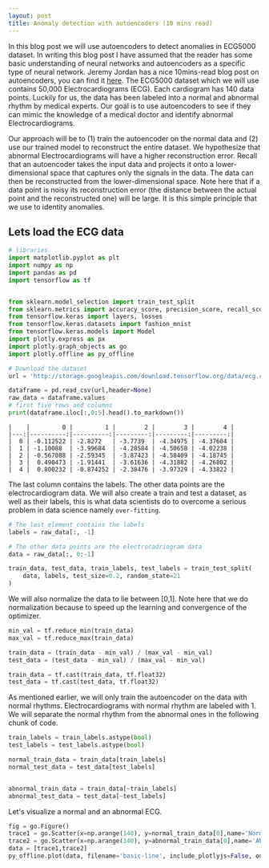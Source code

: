 ```yaml
---
layout: post
title: Anomaly detection with autoencoders (10 mins read) 
---
```



<script type="text/javascript" async
  src="https://cdn.mathjax.org/mathjax/latest/MathJax.js?config=TeX-MML-AM_CHTML">
</script>

<script src="https://cdn.plot.ly/plotly-latest.min.js"></script>



In this blog post we will use autoencoders to detect anomalies in ECG5000 dataset. In writing this blog post I have assumed that the reader has some basic understanding of neural networks and autoencoders as a specific type of neural network. Jeremy Jordan has a nice 10mins-read blog post on autoencoders, you can find it [here](https://www.jeremyjordan.me/autoencoders/).  The ECG5000 dataset which we will use contains 50,000 Electrocardiograms (ECG). Each cardiogram has 140 data points.  Luckily for us, the data has been labeled into a normal and abnormal rhythm by medical experts. Our goal is to use autoencoders to see if they can mimic the knowledge of a medical doctor and identify abnormal Electrocardiograms.

Our approach will be to (1) train the autoencoder on the normal data and (2) use our trained model to reconstruct the entire dataset. We hypothesize that abnormal Electrocardiograms will have a higher reconstruction error. Recall that an autoencoder takes the input data and projects it onto a lower-dimensional space that captures only the signals in the data. The data can then be reconstructed from the lower-dimensional space. Note here that if a data point is noisy its reconstruction error (the distance between the actual point and the reconstructed one) will be large. It is this simple principle that we use to identity anomalies. 


## Lets load the ECG data 


```python
# libraries 
import matplotlib.pyplot as plt
import numpy as np
import pandas as pd
import tensorflow as tf


from sklearn.model_selection import train_test_split
from sklearn.metrics import accuracy_score, precision_score, recall_score
from tensorflow.keras import layers, losses
from tensorflow.keras.datasets import fashion_mnist
from tensorflow.keras.models import Model
import plotly.express as px 
import plotly.graph_objects as go 
import plotly.offline as py_offline
```


```python
# Download the dataset
url = 'http://storage.googleapis.com/download.tensorflow.org/data/ecg.csv'

dataframe = pd.read_csv(url,header=None)
raw_data = dataframe.values
# first five rows and columns
print(dataframe.iloc[:,0:5].head().to_markdown())
```

    |    |         0 |         1 |        2 |        3 |        4 |
    |---:|----------:|----------:|---------:|---------:|---------:|
    |  0 | -0.112522 | -2.8272   | -3.7739  | -4.34975 | -4.37604 |
    |  1 | -1.10088  | -3.99684  | -4.28584 | -4.50658 | -4.02238 |
    |  2 | -0.567088 | -2.59345  | -3.87423 | -4.58409 | -4.18745 |
    |  3 |  0.490473 | -1.91441  | -3.61636 | -4.31882 | -4.26802 |
    |  4 |  0.800232 | -0.874252 | -2.38476 | -3.97329 | -4.33822 |


The last column contains the labels. The other data points are the electrocardiogram data. We will also create a train and test a dataset, as well as their labels, this is what data scientists do to overcome a serious problem in data science namely `over-fitting`.


```python
# The last element contains the labels
labels = raw_data[:, -1]

# The other data points are the electrocadriogram data
data = raw_data[:, 0:-1]

train_data, test_data, train_labels, test_labels = train_test_split(
    data, labels, test_size=0.2, random_state=21
)
```

We will also normalize the data to lie between [0,1]. Note here that we do normalization because to speed up the learning and convergence of the optimizer. 



```python
min_val = tf.reduce_min(train_data)
max_val = tf.reduce_max(train_data)

train_data = (train_data - min_val) / (max_val - min_val)
test_data = (test_data - min_val) / (max_val - min_val)

train_data = tf.cast(train_data, tf.float32)
test_data = tf.cast(test_data, tf.float32)
```


As mentioned earlier, we will only train the autoencoder on the data with normal rhythms. Electrocardiograms with normal rhythm are labeled with 1. We will separate the normal rhythm from the abnormal ones in the following chunk of code.


```python
train_labels = train_labels.astype(bool)
test_labels = test_labels.astype(bool)

normal_train_data = train_data[train_labels]
normal_test_data = test_data[test_labels]


abnormal_train_data = train_data[~train_labels]
abnormal_test_data = test_data[~test_labels]
```

Let's visualize a normal and an abnormal  ECG. 


```python
fig = go.Figure()
trace1 = go.Scatter(x=np.arange(140), y=normal_train_data[0],name='Normal')
trace2 = go.Scatter(x=np.arange(140), y=abnormal_train_data[0],name='Abnormal')
data = [trace1,trace2]
py_offline.plot(data, filename='basic-line', include_plotlyjs=False, output_type='div')


```
 <div>                            <div id="df570e40-a9ee-4b30-9e74-8952a20a474b" class="plotly-graph-div" style="height:100%; width:100%;"></div>            <script type="text/javascript">                                    window.PLOTLYENV=window.PLOTLYENV || {};                                    if (document.getElementById("df570e40-a9ee-4b30-9e74-8952a20a474b")) {                    Plotly.newPlot(                        "df570e40-a9ee-4b30-9e74-8952a20a474b",                        [{"name":"Normal","type":"scatter","x":[0,1,2,3,4,5,6,7,8,9,10,11,12,13,14,15,16,17,18,19,20,21,22,23,24,25,26,27,28,29,30,31,32,33,34,35,36,37,38,39,40,41,42,43,44,45,46,47,48,49,50,51,52,53,54,55,56,57,58,59,60,61,62,63,64,65,66,67,68,69,70,71,72,73,74,75,76,77,78,79,80,81,82,83,84,85,86,87,88,89,90,91,92,93,94,95,96,97,98,99,100,101,102,103,104,105,106,107,108,109,110,111,112,113,114,115,116,117,118,119,120,121,122,123,124,125,126,127,128,129,130,131,132,133,134,135,136,137,138,139],"y":[0.5703046321868896,0.4656165838241577,0.2905811667442322,0.17791584134101868,0.09538919478654861,0.08467857539653778,0.2019510418176651,0.3163002133369446,0.33732032775878906,0.41424882411956787,0.47070595622062683,0.4691905081272125,0.4776775538921356,0.48004090785980225,0.4702724516391754,0.4729926884174347,0.479171484708786,0.48027467727661133,0.46928870677948,0.46106863021850586,0.46148037910461426,0.4465829133987427,0.45325326919555664,0.4561009407043457,0.4489617943763733,0.44325318932533264,0.4340217411518097,0.4430723488330841,0.4325052499771118,0.43014901876449585,0.41454657912254333,0.4120652973651886,0.40420278906822205,0.4105454385280609,0.4082913100719452,0.40342992544174194,0.39648476243019104,0.3933204412460327,0.39158815145492554,0.3960387706756592,0.4074695408344269,0.40531179308891296,0.41734880208969116,0.41624557971954346,0.42334118485450745,0.4459063708782196,0.4455184042453766,0.44474098086357117,0.44404327869415283,0.4567321836948395,0.4521746337413788,0.4532504081726074,0.46082931756973267,0.4669593572616577,0.4663194417953491,0.47432830929756165,0.46297091245651245,0.4738894999027252,0.4678889811038971,0.4673447906970978,0.4802667498588562,0.48439839482307434,0.48574668169021606,0.48985567688941956,0.4931734800338745,0.48830410838127136,0.49913936853408813,0.505709171295166,0.5078241229057312,0.5132302641868591,0.5211992859840393,0.514991819858551,0.519900918006897,0.5074853897094727,0.5113434195518494,0.5092939734458923,0.5073481798171997,0.5110538005828857,0.5096123814582825,0.4963955879211426,0.49456536769866943,0.5014910101890564,0.5063670873641968,0.5020293593406677,0.5007152557373047,0.4958237409591675,0.4843623638153076,0.4914246201515198,0.4825357496738434,0.47723883390426636,0.47550636529922485,0.47530031204223633,0.4876338243484497,0.4776129722595215,0.474583238363266,0.4757544696331024,0.47009119391441345,0.4540967047214508,0.46874862909317017,0.4767007529735565,0.4795878529548645,0.4751480519771576,0.47619494795799255,0.48561891913414,0.48763763904571533,0.4996277689933777,0.5284430384635925,0.5431970953941345,0.5495933294296265,0.5488370060920715,0.5231477618217468,0.4934438467025757,0.49881476163864136,0.5099680423736572,0.516133189201355,0.4907889664173126,0.4668024778366089,0.43299439549446106,0.4164400100708008,0.4182245135307312,0.43140411376953125,0.43214115500450134,0.4212411642074585,0.42373567819595337,0.42885276675224304,0.43089887499809265,0.43537637591362,0.4391244351863861,0.4371418356895447,0.4453428089618683,0.4533092975616455,0.48821336030960083,0.5786804556846619,0.5858615636825562,0.5959517955780029,0.5952476263046265,0.5700759291648865,0.4850423336029053,0.42335018515586853,0.4759834408760071]},{"name":"Abnormal","type":"scatter","x":[0,1,2,3,4,5,6,7,8,9,10,11,12,13,14,15,16,17,18,19,20,21,22,23,24,25,26,27,28,29,30,31,32,33,34,35,36,37,38,39,40,41,42,43,44,45,46,47,48,49,50,51,52,53,54,55,56,57,58,59,60,61,62,63,64,65,66,67,68,69,70,71,72,73,74,75,76,77,78,79,80,81,82,83,84,85,86,87,88,89,90,91,92,93,94,95,96,97,98,99,100,101,102,103,104,105,106,107,108,109,110,111,112,113,114,115,116,117,118,119,120,121,122,123,124,125,126,127,128,129,130,131,132,133,134,135,136,137,138,139],"y":[0.4304001033306122,0.35345321893692017,0.3034263849258423,0.2818489074707031,0.28353944420814514,0.28959953784942627,0.3114522695541382,0.3470645248889923,0.3809654414653778,0.39506226778030396,0.3976452350616455,0.41356122493743896,0.4387162923812866,0.4520491063594818,0.4495706260204315,0.44956129789352417,0.45499545335769653,0.45426806807518005,0.44863343238830566,0.45084789395332336,0.45330581068992615,0.4520796537399292,0.4475529193878174,0.44939249753952026,0.4473649561405182,0.44874852895736694,0.4485017955303192,0.4462437331676483,0.44809791445732117,0.4483480751514435,0.44390979409217834,0.44208911061286926,0.4433857798576355,0.44462850689888,0.43986889719963074,0.4404641091823578,0.4400186240673065,0.43668332695961,0.4339315891265869,0.4317610263824463,0.4295136630535126,0.4274426996707916,0.42877644300460815,0.42894187569618225,0.4254743754863739,0.42517906427383423,0.42631953954696655,0.4277213215827942,0.42250746488571167,0.42367860674858093,0.4281102418899536,0.4270593523979187,0.4272007346153259,0.4308776557445526,0.4309622049331665,0.43490204215049744,0.43578556180000305,0.43896228075027466,0.44403478503227234,0.4491182863712311,0.453519344329834,0.4524179995059967,0.45339763164520264,0.45347079634666443,0.45640361309051514,0.45917513966560364,0.45685112476348877,0.45898863673210144,0.4569636881351471,0.45675793290138245,0.46130383014678955,0.45900118350982666,0.46151021122932434,0.46561598777770996,0.4587060809135437,0.4582265317440033,0.4626377522945404,0.4621920883655548,0.4627910554409027,0.46581798791885376,0.4644567370414734,0.4647052586078644,0.46456974744796753,0.4647565186023712,0.46593987941741943,0.46568334102630615,0.46936455368995667,0.47205060720443726,0.4691234230995178,0.4770551025867462,0.4743116497993469,0.4712502956390381,0.476502001285553,0.4755341112613678,0.47373101115226746,0.47748467326164246,0.48040735721588135,0.47647133469581604,0.4788639545440674,0.48452094197273254,0.4846736788749695,0.4795249104499817,0.4818657338619232,0.4819636642932892,0.48308029770851135,0.47801387310028076,0.48302972316741943,0.48857638239860535,0.48736441135406494,0.49351075291633606,0.49945521354675293,0.505765438079834,0.5169975757598877,0.527177631855011,0.5347791314125061,0.544451892375946,0.5556207895278931,0.5749051570892334,0.5851321816444397,0.5897799730300903,0.5978419184684753,0.6050950884819031,0.6238124370574951,0.6344885230064392,0.6365599036216736,0.6482247710227966,0.6608508229255676,0.6543368697166443,0.6259334683418274,0.5985985398292542,0.5772880911827087,0.5069698095321655,0.423368364572525,0.395474374294281,0.3666984438896179,0.35847392678260803,0.34862595796585083,0.3050689399242401,0.2622550129890442,0.25020110607147217]}],                        {"template":{"data":{"bar":[{"error_x":{"color":"#2a3f5f"},"error_y":{"color":"#2a3f5f"},"marker":{"line":{"color":"#E5ECF6","width":0.5},"pattern":{"fillmode":"overlay","size":10,"solidity":0.2}},"type":"bar"}],"barpolar":[{"marker":{"line":{"color":"#E5ECF6","width":0.5},"pattern":{"fillmode":"overlay","size":10,"solidity":0.2}},"type":"barpolar"}],"carpet":[{"aaxis":{"endlinecolor":"#2a3f5f","gridcolor":"white","linecolor":"white","minorgridcolor":"white","startlinecolor":"#2a3f5f"},"baxis":{"endlinecolor":"#2a3f5f","gridcolor":"white","linecolor":"white","minorgridcolor":"white","startlinecolor":"#2a3f5f"},"type":"carpet"}],"choropleth":[{"colorbar":{"outlinewidth":0,"ticks":""},"type":"choropleth"}],"contour":[{"colorbar":{"outlinewidth":0,"ticks":""},"colorscale":[[0.0,"#0d0887"],[0.1111111111111111,"#46039f"],[0.2222222222222222,"#7201a8"],[0.3333333333333333,"#9c179e"],[0.4444444444444444,"#bd3786"],[0.5555555555555556,"#d8576b"],[0.6666666666666666,"#ed7953"],[0.7777777777777778,"#fb9f3a"],[0.8888888888888888,"#fdca26"],[1.0,"#f0f921"]],"type":"contour"}],"contourcarpet":[{"colorbar":{"outlinewidth":0,"ticks":""},"type":"contourcarpet"}],"heatmap":[{"colorbar":{"outlinewidth":0,"ticks":""},"colorscale":[[0.0,"#0d0887"],[0.1111111111111111,"#46039f"],[0.2222222222222222,"#7201a8"],[0.3333333333333333,"#9c179e"],[0.4444444444444444,"#bd3786"],[0.5555555555555556,"#d8576b"],[0.6666666666666666,"#ed7953"],[0.7777777777777778,"#fb9f3a"],[0.8888888888888888,"#fdca26"],[1.0,"#f0f921"]],"type":"heatmap"}],"heatmapgl":[{"colorbar":{"outlinewidth":0,"ticks":""},"colorscale":[[0.0,"#0d0887"],[0.1111111111111111,"#46039f"],[0.2222222222222222,"#7201a8"],[0.3333333333333333,"#9c179e"],[0.4444444444444444,"#bd3786"],[0.5555555555555556,"#d8576b"],[0.6666666666666666,"#ed7953"],[0.7777777777777778,"#fb9f3a"],[0.8888888888888888,"#fdca26"],[1.0,"#f0f921"]],"type":"heatmapgl"}],"histogram":[{"marker":{"pattern":{"fillmode":"overlay","size":10,"solidity":0.2}},"type":"histogram"}],"histogram2d":[{"colorbar":{"outlinewidth":0,"ticks":""},"colorscale":[[0.0,"#0d0887"],[0.1111111111111111,"#46039f"],[0.2222222222222222,"#7201a8"],[0.3333333333333333,"#9c179e"],[0.4444444444444444,"#bd3786"],[0.5555555555555556,"#d8576b"],[0.6666666666666666,"#ed7953"],[0.7777777777777778,"#fb9f3a"],[0.8888888888888888,"#fdca26"],[1.0,"#f0f921"]],"type":"histogram2d"}],"histogram2dcontour":[{"colorbar":{"outlinewidth":0,"ticks":""},"colorscale":[[0.0,"#0d0887"],[0.1111111111111111,"#46039f"],[0.2222222222222222,"#7201a8"],[0.3333333333333333,"#9c179e"],[0.4444444444444444,"#bd3786"],[0.5555555555555556,"#d8576b"],[0.6666666666666666,"#ed7953"],[0.7777777777777778,"#fb9f3a"],[0.8888888888888888,"#fdca26"],[1.0,"#f0f921"]],"type":"histogram2dcontour"}],"mesh3d":[{"colorbar":{"outlinewidth":0,"ticks":""},"type":"mesh3d"}],"parcoords":[{"line":{"colorbar":{"outlinewidth":0,"ticks":""}},"type":"parcoords"}],"pie":[{"automargin":true,"type":"pie"}],"scatter":[{"marker":{"colorbar":{"outlinewidth":0,"ticks":""}},"type":"scatter"}],"scatter3d":[{"line":{"colorbar":{"outlinewidth":0,"ticks":""}},"marker":{"colorbar":{"outlinewidth":0,"ticks":""}},"type":"scatter3d"}],"scattercarpet":[{"marker":{"colorbar":{"outlinewidth":0,"ticks":""}},"type":"scattercarpet"}],"scattergeo":[{"marker":{"colorbar":{"outlinewidth":0,"ticks":""}},"type":"scattergeo"}],"scattergl":[{"marker":{"colorbar":{"outlinewidth":0,"ticks":""}},"type":"scattergl"}],"scattermapbox":[{"marker":{"colorbar":{"outlinewidth":0,"ticks":""}},"type":"scattermapbox"}],"scatterpolar":[{"marker":{"colorbar":{"outlinewidth":0,"ticks":""}},"type":"scatterpolar"}],"scatterpolargl":[{"marker":{"colorbar":{"outlinewidth":0,"ticks":""}},"type":"scatterpolargl"}],"scatterternary":[{"marker":{"colorbar":{"outlinewidth":0,"ticks":""}},"type":"scatterternary"}],"surface":[{"colorbar":{"outlinewidth":0,"ticks":""},"colorscale":[[0.0,"#0d0887"],[0.1111111111111111,"#46039f"],[0.2222222222222222,"#7201a8"],[0.3333333333333333,"#9c179e"],[0.4444444444444444,"#bd3786"],[0.5555555555555556,"#d8576b"],[0.6666666666666666,"#ed7953"],[0.7777777777777778,"#fb9f3a"],[0.8888888888888888,"#fdca26"],[1.0,"#f0f921"]],"type":"surface"}],"table":[{"cells":{"fill":{"color":"#EBF0F8"},"line":{"color":"white"}},"header":{"fill":{"color":"#C8D4E3"},"line":{"color":"white"}},"type":"table"}]},"layout":{"annotationdefaults":{"arrowcolor":"#2a3f5f","arrowhead":0,"arrowwidth":1},"autotypenumbers":"strict","coloraxis":{"colorbar":{"outlinewidth":0,"ticks":""}},"colorscale":{"diverging":[[0,"#8e0152"],[0.1,"#c51b7d"],[0.2,"#de77ae"],[0.3,"#f1b6da"],[0.4,"#fde0ef"],[0.5,"#f7f7f7"],[0.6,"#e6f5d0"],[0.7,"#b8e186"],[0.8,"#7fbc41"],[0.9,"#4d9221"],[1,"#276419"]],"sequential":[[0.0,"#0d0887"],[0.1111111111111111,"#46039f"],[0.2222222222222222,"#7201a8"],[0.3333333333333333,"#9c179e"],[0.4444444444444444,"#bd3786"],[0.5555555555555556,"#d8576b"],[0.6666666666666666,"#ed7953"],[0.7777777777777778,"#fb9f3a"],[0.8888888888888888,"#fdca26"],[1.0,"#f0f921"]],"sequentialminus":[[0.0,"#0d0887"],[0.1111111111111111,"#46039f"],[0.2222222222222222,"#7201a8"],[0.3333333333333333,"#9c179e"],[0.4444444444444444,"#bd3786"],[0.5555555555555556,"#d8576b"],[0.6666666666666666,"#ed7953"],[0.7777777777777778,"#fb9f3a"],[0.8888888888888888,"#fdca26"],[1.0,"#f0f921"]]},"colorway":["#636efa","#EF553B","#00cc96","#ab63fa","#FFA15A","#19d3f3","#FF6692","#B6E880","#FF97FF","#FECB52"],"font":{"color":"#2a3f5f"},"geo":{"bgcolor":"white","lakecolor":"white","landcolor":"#E5ECF6","showlakes":true,"showland":true,"subunitcolor":"white"},"hoverlabel":{"align":"left"},"hovermode":"closest","mapbox":{"style":"light"},"paper_bgcolor":"white","plot_bgcolor":"#E5ECF6","polar":{"angularaxis":{"gridcolor":"white","linecolor":"white","ticks":""},"bgcolor":"#E5ECF6","radialaxis":{"gridcolor":"white","linecolor":"white","ticks":""}},"scene":{"xaxis":{"backgroundcolor":"#E5ECF6","gridcolor":"white","gridwidth":2,"linecolor":"white","showbackground":true,"ticks":"","zerolinecolor":"white"},"yaxis":{"backgroundcolor":"#E5ECF6","gridcolor":"white","gridwidth":2,"linecolor":"white","showbackground":true,"ticks":"","zerolinecolor":"white"},"zaxis":{"backgroundcolor":"#E5ECF6","gridcolor":"white","gridwidth":2,"linecolor":"white","showbackground":true,"ticks":"","zerolinecolor":"white"}},"shapedefaults":{"line":{"color":"#2a3f5f"}},"ternary":{"aaxis":{"gridcolor":"white","linecolor":"white","ticks":""},"baxis":{"gridcolor":"white","linecolor":"white","ticks":""},"bgcolor":"#E5ECF6","caxis":{"gridcolor":"white","linecolor":"white","ticks":""}},"title":{"x":0.05},"xaxis":{"automargin":true,"gridcolor":"white","linecolor":"white","ticks":"","title":{"standoff":15},"zerolinecolor":"white","zerolinewidth":2},"yaxis":{"automargin":true,"gridcolor":"white","linecolor":"white","ticks":"","title":{"standoff":15},"zerolinecolor":"white","zerolinewidth":2}}}},                        {"responsive": true}                    )                };                            </script>        </div>



Observe that there is a huge discrepancy between the normal and abnormal graphs for large values on the x-axis. We will now build an autoencoder that will encode the normal data.

Build the model. Here we will use `Kera`'s sequential API, with three dense layers for the encoder and three dense layers for the decoder. We will create an `AnormlyDectector` class that inherits from the `Model` class. 


```python
class AnomalyDetector(Model):
  def __init__(self):
    super(AnomalyDetector, self).__init__()
    self.encoder = tf.keras.Sequential([
      layers.Dense(32, activation="relu"),
      layers.Dense(16, activation="relu"),
      layers.Dense(8, activation="relu")])

    self.decoder = tf.keras.Sequential([
      layers.Dense(16, activation="relu"),
      layers.Dense(32, activation="relu"),
      layers.Dense(140, activation="sigmoid")])

  def call(self, x):
    encoded = self.encoder(x)
    decoded = self.decoder(encoded)
    return decoded

autoencoder = AnomalyDetector()
```

Note that the call method in the `AnormalyDetector` class combines the `encoder` and `decoder` and returns the `decoder` object. Let's `compile`, compilation here will mean we will update our `autoencoder` object with an `optimizer` and a `loss` function. We are using the mean absolute error loss defined as:

$$
\text{mae} = \frac{1}{n}\sum_{i=1}^n{|y_i-\hat{y}_i|}.
$$

Where in this simple formular, we have $n$ data points $$ i = 1,2,...,n$$, $$y_i $$ refers to the actual (true/observed) data point and $$\hat{y}_i$$ is its estimate. In our use case, $$y_i$$ is the actual ECG and $$\hat{y}_i$$ will be its reconstructed version.


```python
autoencoder.compile(optimizer='adam', loss='mae')
```

We now train the `autoencoder` by calling its fit method using only the normal rhythm ECG.


```python
history = autoencoder.fit(normal_train_data, normal_train_data, 
          epochs=40, 
          batch_size=1024,
          validation_data=(test_data, test_data),
          shuffle=True)
```

    2021-07-01 23:30:53.389957: I tensorflow/compiler/mlir/mlir_graph_optimization_pass.cc:176] None of the MLIR Optimization Passes are enabled (registered 2)
    2021-07-01 23:30:53.407961: I tensorflow/core/platform/profile_utils/cpu_utils.cc:114] CPU Frequency: 2299965000 Hz
    Epoch 1/40
    3/3 [==============================] - 1s 68ms/step - loss: 0.0583 - val_loss: 0.0538
    Epoch 2/40
    3/3 [==============================] - 0s 12ms/step - loss: 0.0572 - val_loss: 0.0529
    Epoch 3/40
    3/3 [==============================] - 0s 13ms/step - loss: 0.0560 - val_loss: 0.0516
    Epoch 4/40
   


Note that although, the training is done on the normal rythm ECG, the validation is done on the entire test dataset. 


```python
trace1 = go.Scatter(y=history.history["loss"],name='Training loss')
trace2 = go.Scatter(y=history.history["val_loss"],name="Validation Loss")

data = [trace1,trace2]
py_offline.plot(data, filename='basic-line', include_plotlyjs=False, output_type='div')
```
<div>                            <div id="9a253f0c-d785-4a32-8fb4-40fba092d1ae" class="plotly-graph-div" style="height:100%; width:100%;"></div>            <script type="text/javascript">                                    window.PLOTLYENV=window.PLOTLYENV || {};                                    if (document.getElementById("9a253f0c-d785-4a32-8fb4-40fba092d1ae")) {                    Plotly.newPlot(                        "9a253f0c-d785-4a32-8fb4-40fba092d1ae",                        [{"name":"Training loss","type":"scatter","y":[0.058278534561395645,0.05722469091415405,0.055976081639528275,0.05413749814033508,0.05195949599146843,0.04983977600932121,0.047649431973695755,0.045335717499256134,0.042959924787282944,0.04062921181321144,0.03834312781691551,0.03613226115703583,0.034103430807590485,0.032226432114839554,0.030500391498208046,0.028956780210137367,0.027625905349850655,0.026466840878129005,0.02543344534933567,0.024553125724196434,0.023776769638061523,0.023114116862416267,0.022525107488036156,0.02204899489879608,0.021653564646840096,0.021222712472081184,0.020815474912524223,0.02050328254699707,0.020228561013936996,0.01997336931526661,0.019709087908267975,0.019487522542476654,0.019291188567876816,0.019120845943689346,0.018972262740135193,0.01884193904697895,0.01869540847837925,0.018570875748991966,0.018489936366677284,0.018385285511612892]},{"name":"Validation Loss","type":"scatter","y":[0.05377873405814171,0.05285775288939476,0.05161994323134422,0.050348639488220215,0.049337007105350494,0.04812619462609291,0.04682121425867081,0.04544347524642944,0.04408815875649452,0.04306970164179802,0.04215961694717407,0.041414909064769745,0.040336973965168,0.03945089876651764,0.03880546614527702,0.0382448211312294,0.037505149841308594,0.0367407463490963,0.03622050955891609,0.035524141043424606,0.035079870373010635,0.034299202263355255,0.03374018892645836,0.033646248281002045,0.03341890498995781,0.032838888466358185,0.032575566321611404,0.032258376479148865,0.032065022736787796,0.03204252943396568,0.032129280269145966,0.032059311866760254,0.03175316005945206,0.03152251988649368,0.031246867030858994,0.03106059320271015,0.03096027299761772,0.031274210661649704,0.031148653477430344,0.03088766522705555]}],                        {"template":{"data":{"bar":[{"error_x":{"color":"#2a3f5f"},"error_y":{"color":"#2a3f5f"},"marker":{"line":{"color":"#E5ECF6","width":0.5},"pattern":{"fillmode":"overlay","size":10,"solidity":0.2}},"type":"bar"}],"barpolar":[{"marker":{"line":{"color":"#E5ECF6","width":0.5},"pattern":{"fillmode":"overlay","size":10,"solidity":0.2}},"type":"barpolar"}],"carpet":[{"aaxis":{"endlinecolor":"#2a3f5f","gridcolor":"white","linecolor":"white","minorgridcolor":"white","startlinecolor":"#2a3f5f"},"baxis":{"endlinecolor":"#2a3f5f","gridcolor":"white","linecolor":"white","minorgridcolor":"white","startlinecolor":"#2a3f5f"},"type":"carpet"}],"choropleth":[{"colorbar":{"outlinewidth":0,"ticks":""},"type":"choropleth"}],"contour":[{"colorbar":{"outlinewidth":0,"ticks":""},"colorscale":[[0.0,"#0d0887"],[0.1111111111111111,"#46039f"],[0.2222222222222222,"#7201a8"],[0.3333333333333333,"#9c179e"],[0.4444444444444444,"#bd3786"],[0.5555555555555556,"#d8576b"],[0.6666666666666666,"#ed7953"],[0.7777777777777778,"#fb9f3a"],[0.8888888888888888,"#fdca26"],[1.0,"#f0f921"]],"type":"contour"}],"contourcarpet":[{"colorbar":{"outlinewidth":0,"ticks":""},"type":"contourcarpet"}],"heatmap":[{"colorbar":{"outlinewidth":0,"ticks":""},"colorscale":[[0.0,"#0d0887"],[0.1111111111111111,"#46039f"],[0.2222222222222222,"#7201a8"],[0.3333333333333333,"#9c179e"],[0.4444444444444444,"#bd3786"],[0.5555555555555556,"#d8576b"],[0.6666666666666666,"#ed7953"],[0.7777777777777778,"#fb9f3a"],[0.8888888888888888,"#fdca26"],[1.0,"#f0f921"]],"type":"heatmap"}],"heatmapgl":[{"colorbar":{"outlinewidth":0,"ticks":""},"colorscale":[[0.0,"#0d0887"],[0.1111111111111111,"#46039f"],[0.2222222222222222,"#7201a8"],[0.3333333333333333,"#9c179e"],[0.4444444444444444,"#bd3786"],[0.5555555555555556,"#d8576b"],[0.6666666666666666,"#ed7953"],[0.7777777777777778,"#fb9f3a"],[0.8888888888888888,"#fdca26"],[1.0,"#f0f921"]],"type":"heatmapgl"}],"histogram":[{"marker":{"pattern":{"fillmode":"overlay","size":10,"solidity":0.2}},"type":"histogram"}],"histogram2d":[{"colorbar":{"outlinewidth":0,"ticks":""},"colorscale":[[0.0,"#0d0887"],[0.1111111111111111,"#46039f"],[0.2222222222222222,"#7201a8"],[0.3333333333333333,"#9c179e"],[0.4444444444444444,"#bd3786"],[0.5555555555555556,"#d8576b"],[0.6666666666666666,"#ed7953"],[0.7777777777777778,"#fb9f3a"],[0.8888888888888888,"#fdca26"],[1.0,"#f0f921"]],"type":"histogram2d"}],"histogram2dcontour":[{"colorbar":{"outlinewidth":0,"ticks":""},"colorscale":[[0.0,"#0d0887"],[0.1111111111111111,"#46039f"],[0.2222222222222222,"#7201a8"],[0.3333333333333333,"#9c179e"],[0.4444444444444444,"#bd3786"],[0.5555555555555556,"#d8576b"],[0.6666666666666666,"#ed7953"],[0.7777777777777778,"#fb9f3a"],[0.8888888888888888,"#fdca26"],[1.0,"#f0f921"]],"type":"histogram2dcontour"}],"mesh3d":[{"colorbar":{"outlinewidth":0,"ticks":""},"type":"mesh3d"}],"parcoords":[{"line":{"colorbar":{"outlinewidth":0,"ticks":""}},"type":"parcoords"}],"pie":[{"automargin":true,"type":"pie"}],"scatter":[{"marker":{"colorbar":{"outlinewidth":0,"ticks":""}},"type":"scatter"}],"scatter3d":[{"line":{"colorbar":{"outlinewidth":0,"ticks":""}},"marker":{"colorbar":{"outlinewidth":0,"ticks":""}},"type":"scatter3d"}],"scattercarpet":[{"marker":{"colorbar":{"outlinewidth":0,"ticks":""}},"type":"scattercarpet"}],"scattergeo":[{"marker":{"colorbar":{"outlinewidth":0,"ticks":""}},"type":"scattergeo"}],"scattergl":[{"marker":{"colorbar":{"outlinewidth":0,"ticks":""}},"type":"scattergl"}],"scattermapbox":[{"marker":{"colorbar":{"outlinewidth":0,"ticks":""}},"type":"scattermapbox"}],"scatterpolar":[{"marker":{"colorbar":{"outlinewidth":0,"ticks":""}},"type":"scatterpolar"}],"scatterpolargl":[{"marker":{"colorbar":{"outlinewidth":0,"ticks":""}},"type":"scatterpolargl"}],"scatterternary":[{"marker":{"colorbar":{"outlinewidth":0,"ticks":""}},"type":"scatterternary"}],"surface":[{"colorbar":{"outlinewidth":0,"ticks":""},"colorscale":[[0.0,"#0d0887"],[0.1111111111111111,"#46039f"],[0.2222222222222222,"#7201a8"],[0.3333333333333333,"#9c179e"],[0.4444444444444444,"#bd3786"],[0.5555555555555556,"#d8576b"],[0.6666666666666666,"#ed7953"],[0.7777777777777778,"#fb9f3a"],[0.8888888888888888,"#fdca26"],[1.0,"#f0f921"]],"type":"surface"}],"table":[{"cells":{"fill":{"color":"#EBF0F8"},"line":{"color":"white"}},"header":{"fill":{"color":"#C8D4E3"},"line":{"color":"white"}},"type":"table"}]},"layout":{"annotationdefaults":{"arrowcolor":"#2a3f5f","arrowhead":0,"arrowwidth":1},"autotypenumbers":"strict","coloraxis":{"colorbar":{"outlinewidth":0,"ticks":""}},"colorscale":{"diverging":[[0,"#8e0152"],[0.1,"#c51b7d"],[0.2,"#de77ae"],[0.3,"#f1b6da"],[0.4,"#fde0ef"],[0.5,"#f7f7f7"],[0.6,"#e6f5d0"],[0.7,"#b8e186"],[0.8,"#7fbc41"],[0.9,"#4d9221"],[1,"#276419"]],"sequential":[[0.0,"#0d0887"],[0.1111111111111111,"#46039f"],[0.2222222222222222,"#7201a8"],[0.3333333333333333,"#9c179e"],[0.4444444444444444,"#bd3786"],[0.5555555555555556,"#d8576b"],[0.6666666666666666,"#ed7953"],[0.7777777777777778,"#fb9f3a"],[0.8888888888888888,"#fdca26"],[1.0,"#f0f921"]],"sequentialminus":[[0.0,"#0d0887"],[0.1111111111111111,"#46039f"],[0.2222222222222222,"#7201a8"],[0.3333333333333333,"#9c179e"],[0.4444444444444444,"#bd3786"],[0.5555555555555556,"#d8576b"],[0.6666666666666666,"#ed7953"],[0.7777777777777778,"#fb9f3a"],[0.8888888888888888,"#fdca26"],[1.0,"#f0f921"]]},"colorway":["#636efa","#EF553B","#00cc96","#ab63fa","#FFA15A","#19d3f3","#FF6692","#B6E880","#FF97FF","#FECB52"],"font":{"color":"#2a3f5f"},"geo":{"bgcolor":"white","lakecolor":"white","landcolor":"#E5ECF6","showlakes":true,"showland":true,"subunitcolor":"white"},"hoverlabel":{"align":"left"},"hovermode":"closest","mapbox":{"style":"light"},"paper_bgcolor":"white","plot_bgcolor":"#E5ECF6","polar":{"angularaxis":{"gridcolor":"white","linecolor":"white","ticks":""},"bgcolor":"#E5ECF6","radialaxis":{"gridcolor":"white","linecolor":"white","ticks":""}},"scene":{"xaxis":{"backgroundcolor":"#E5ECF6","gridcolor":"white","gridwidth":2,"linecolor":"white","showbackground":true,"ticks":"","zerolinecolor":"white"},"yaxis":{"backgroundcolor":"#E5ECF6","gridcolor":"white","gridwidth":2,"linecolor":"white","showbackground":true,"ticks":"","zerolinecolor":"white"},"zaxis":{"backgroundcolor":"#E5ECF6","gridcolor":"white","gridwidth":2,"linecolor":"white","showbackground":true,"ticks":"","zerolinecolor":"white"}},"shapedefaults":{"line":{"color":"#2a3f5f"}},"ternary":{"aaxis":{"gridcolor":"white","linecolor":"white","ticks":""},"baxis":{"gridcolor":"white","linecolor":"white","ticks":""},"bgcolor":"#E5ECF6","caxis":{"gridcolor":"white","linecolor":"white","ticks":""}},"title":{"x":0.05},"xaxis":{"automargin":true,"gridcolor":"white","linecolor":"white","ticks":"","title":{"standoff":15},"zerolinecolor":"white","zerolinewidth":2},"yaxis":{"automargin":true,"gridcolor":"white","linecolor":"white","ticks":"","title":{"standoff":15},"zerolinecolor":"white","zerolinewidth":2}}}},                        {"responsive": true}                    )                };                            </script>        </div>



## Reconstruction error

We now have a model that can encode and decode ECG. Let's use the model to reconstruct a particular ECG and check the reconstruction error, i.e., the difference between the actual ECG and its reconstruction. 



```python
encoded_data = autoencoder.encoder(normal_test_data).numpy()
decoded_data = autoencoder.decoder(encoded_data).numpy()


trace1 = go.Scatter(y=normal_test_data[0],name='Input data')
trace2 = go.Scatter(y=decoded_data[0],name='Reconstruction & error',
                         fill='tonexty')

data = [trace1,trace2]
py_offline.plot(data, filename='basic-line', include_plotlyjs=False, output_type='div')

```
<div>                            <div id="dcc55352-bca6-4c4c-aac4-ad4200bf7f8a" class="plotly-graph-div" style="height:100%; width:100%;"></div>            <script type="text/javascript">                                    window.PLOTLYENV=window.PLOTLYENV || {};                                    if (document.getElementById("dcc55352-bca6-4c4c-aac4-ad4200bf7f8a")) {                    Plotly.newPlot(                        "dcc55352-bca6-4c4c-aac4-ad4200bf7f8a",                        [{"name":"Input data","type":"scatter","y":[0.48035767674446106,0.2887779176235199,0.19828546047210693,0.17403002083301544,0.19065187871456146,0.2570231258869171,0.35133999586105347,0.3795180916786194,0.41933903098106384,0.47931399941444397,0.5085671544075012,0.5021305084228516,0.4981786012649536,0.5009568333625793,0.4963546097278595,0.4957442283630371,0.49634596705436707,0.4871847927570343,0.49864014983177185,0.49027618765830994,0.48405030369758606,0.4853919446468353,0.4781576991081238,0.4776414632797241,0.4754825830459595,0.4680434465408325,0.4633431136608124,0.4667298495769501,0.4565943777561188,0.45639845728874207,0.44269412755966187,0.4387221038341522,0.4350164234638214,0.4311322867870331,0.43271467089653015,0.43053433299064636,0.4260518252849579,0.4177199602127075,0.4224426746368408,0.4249061048030853,0.4222816526889801,0.4255194664001465,0.427318811416626,0.4344993233680725,0.43405434489250183,0.4319981336593628,0.4433560073375702,0.4449458420276642,0.4500327408313751,0.44775307178497314,0.45146772265434265,0.4631691873073578,0.4599079489707947,0.4583589732646942,0.46505701541900635,0.4695504903793335,0.48476895689964294,0.4720330536365509,0.47590193152427673,0.48128950595855713,0.48106202483177185,0.483425110578537,0.4797944724559784,0.49654191732406616,0.497626930475235,0.5003345012664795,0.4999160170555115,0.4998267590999603,0.5085312724113464,0.5027685165405273,0.5192650556564331,0.5174381136894226,0.5176679491996765,0.5243684649467468,0.522845447063446,0.523930549621582,0.5308157205581665,0.5383780002593994,0.5319925546646118,0.5184898376464844,0.5222746729850769,0.5139047503471375,0.5156378149986267,0.5147913098335266,0.5096921324729919,0.5125722289085388,0.5018595457077026,0.49053633213043213,0.48884034156799316,0.4823535084724426,0.47934600710868835,0.48330995440483093,0.4766990542411804,0.47691449522972107,0.4795263111591339,0.4947693347930908,0.5108534097671509,0.5188336968421936,0.5332105159759521,0.5425611138343811,0.5682035684585571,0.5826812386512756,0.6099961996078491,0.6065466403961182,0.5954951047897339,0.5819999575614929,0.5612176060676575,0.5507384538650513,0.5170336961746216,0.4897701144218445,0.4583636224269867,0.41286134719848633,0.3860044479370117,0.3743003010749817,0.37155696749687195,0.36838045716285706,0.3640936613082886,0.3643512427806854,0.3664138913154602,0.3565950393676758,0.3636854290962219,0.3610741198062897,0.3605392873287201,0.3603725731372833,0.36098870635032654,0.3649810552597046,0.3636249601840973,0.36424019932746887,0.3778349459171295,0.4150768220424652,0.4684041142463684,0.46837979555130005,0.48350921273231506,0.4904227554798126,0.4625466465950012,0.43603575229644775,0.4314790964126587,0.45463305711746216,0.5246124863624573,0.37137290835380554]},{"fill":"tonexty","name":"Reconstruction & error","type":"scatter","y":[0.4465961456298828,0.3107976019382477,0.21133604645729065,0.18289929628372192,0.18875935673713684,0.2345043122768402,0.3434072732925415,0.3885255455970764,0.36512336134910583,0.42534133791923523,0.4633747935295105,0.4717438817024231,0.44047656655311584,0.4607338607311249,0.4668833911418915,0.46644940972328186,0.48185503482818604,0.46478328108787537,0.4626923203468323,0.4700751006603241,0.46916255354881287,0.4654800295829773,0.4807877540588379,0.46511152386665344,0.46649792790412903,0.4589080512523651,0.43502575159072876,0.45252928137779236,0.4419180750846863,0.4393032193183899,0.42319244146347046,0.44804516434669495,0.4537696838378906,0.4307486116886139,0.4432544410228729,0.43226516246795654,0.438921183347702,0.41973650455474854,0.4481489062309265,0.4237235188484192,0.4533311128616333,0.4676003158092499,0.45611345767974854,0.44850221276283264,0.4738155007362366,0.47608277201652527,0.4773779809474945,0.47266486287117004,0.4874640107154846,0.4830182194709778,0.482825368642807,0.4895108938217163,0.47653865814208984,0.4739570915699005,0.4788680672645569,0.46779096126556396,0.4797886908054352,0.4860452711582184,0.48060664534568787,0.4844375252723694,0.47528624534606934,0.4678887724876404,0.47648727893829346,0.4845319986343384,0.4717547297477722,0.4927765130996704,0.48250359296798706,0.4789403975009918,0.4808230400085449,0.49723130464553833,0.49220043420791626,0.49434182047843933,0.48986905813217163,0.4954819083213806,0.4968757927417755,0.4968879520893097,0.49078139662742615,0.5026766657829285,0.4936281740665436,0.4938465654850006,0.4941617548465729,0.4906451404094696,0.4884297549724579,0.4897095263004303,0.48889023065567017,0.48968732357025146,0.48284363746643066,0.4703805446624756,0.48027828335762024,0.4846431612968445,0.47830653190612793,0.47400787472724915,0.47063881158828735,0.4844090938568115,0.48908936977386475,0.49187833070755005,0.5100383758544922,0.5182695388793945,0.5214661359786987,0.5442376136779785,0.553776741027832,0.5636242628097534,0.570266604423523,0.5791199207305908,0.5670091509819031,0.5490534901618958,0.5640684366226196,0.5354028344154358,0.5078877210617065,0.49572017788887024,0.47165119647979736,0.46608033776283264,0.47511523962020874,0.43220263719558716,0.4526681900024414,0.4415639340877533,0.44471877813339233,0.453139990568161,0.4496006667613983,0.42963409423828125,0.4544813632965088,0.43883538246154785,0.41174355149269104,0.4584041237831116,0.42554694414138794,0.45842498540878296,0.4576203227043152,0.44085976481437683,0.43572020530700684,0.4835623800754547,0.514413058757782,0.5381374359130859,0.5366976857185364,0.5121092796325684,0.5094010829925537,0.45953381061553955,0.4980086386203766,0.4697421193122864,0.47742846608161926,0.3997027277946472]}],                        {"template":{"data":{"bar":[{"error_x":{"color":"#2a3f5f"},"error_y":{"color":"#2a3f5f"},"marker":{"line":{"color":"#E5ECF6","width":0.5},"pattern":{"fillmode":"overlay","size":10,"solidity":0.2}},"type":"bar"}],"barpolar":[{"marker":{"line":{"color":"#E5ECF6","width":0.5},"pattern":{"fillmode":"overlay","size":10,"solidity":0.2}},"type":"barpolar"}],"carpet":[{"aaxis":{"endlinecolor":"#2a3f5f","gridcolor":"white","linecolor":"white","minorgridcolor":"white","startlinecolor":"#2a3f5f"},"baxis":{"endlinecolor":"#2a3f5f","gridcolor":"white","linecolor":"white","minorgridcolor":"white","startlinecolor":"#2a3f5f"},"type":"carpet"}],"choropleth":[{"colorbar":{"outlinewidth":0,"ticks":""},"type":"choropleth"}],"contour":[{"colorbar":{"outlinewidth":0,"ticks":""},"colorscale":[[0.0,"#0d0887"],[0.1111111111111111,"#46039f"],[0.2222222222222222,"#7201a8"],[0.3333333333333333,"#9c179e"],[0.4444444444444444,"#bd3786"],[0.5555555555555556,"#d8576b"],[0.6666666666666666,"#ed7953"],[0.7777777777777778,"#fb9f3a"],[0.8888888888888888,"#fdca26"],[1.0,"#f0f921"]],"type":"contour"}],"contourcarpet":[{"colorbar":{"outlinewidth":0,"ticks":""},"type":"contourcarpet"}],"heatmap":[{"colorbar":{"outlinewidth":0,"ticks":""},"colorscale":[[0.0,"#0d0887"],[0.1111111111111111,"#46039f"],[0.2222222222222222,"#7201a8"],[0.3333333333333333,"#9c179e"],[0.4444444444444444,"#bd3786"],[0.5555555555555556,"#d8576b"],[0.6666666666666666,"#ed7953"],[0.7777777777777778,"#fb9f3a"],[0.8888888888888888,"#fdca26"],[1.0,"#f0f921"]],"type":"heatmap"}],"heatmapgl":[{"colorbar":{"outlinewidth":0,"ticks":""},"colorscale":[[0.0,"#0d0887"],[0.1111111111111111,"#46039f"],[0.2222222222222222,"#7201a8"],[0.3333333333333333,"#9c179e"],[0.4444444444444444,"#bd3786"],[0.5555555555555556,"#d8576b"],[0.6666666666666666,"#ed7953"],[0.7777777777777778,"#fb9f3a"],[0.8888888888888888,"#fdca26"],[1.0,"#f0f921"]],"type":"heatmapgl"}],"histogram":[{"marker":{"pattern":{"fillmode":"overlay","size":10,"solidity":0.2}},"type":"histogram"}],"histogram2d":[{"colorbar":{"outlinewidth":0,"ticks":""},"colorscale":[[0.0,"#0d0887"],[0.1111111111111111,"#46039f"],[0.2222222222222222,"#7201a8"],[0.3333333333333333,"#9c179e"],[0.4444444444444444,"#bd3786"],[0.5555555555555556,"#d8576b"],[0.6666666666666666,"#ed7953"],[0.7777777777777778,"#fb9f3a"],[0.8888888888888888,"#fdca26"],[1.0,"#f0f921"]],"type":"histogram2d"}],"histogram2dcontour":[{"colorbar":{"outlinewidth":0,"ticks":""},"colorscale":[[0.0,"#0d0887"],[0.1111111111111111,"#46039f"],[0.2222222222222222,"#7201a8"],[0.3333333333333333,"#9c179e"],[0.4444444444444444,"#bd3786"],[0.5555555555555556,"#d8576b"],[0.6666666666666666,"#ed7953"],[0.7777777777777778,"#fb9f3a"],[0.8888888888888888,"#fdca26"],[1.0,"#f0f921"]],"type":"histogram2dcontour"}],"mesh3d":[{"colorbar":{"outlinewidth":0,"ticks":""},"type":"mesh3d"}],"parcoords":[{"line":{"colorbar":{"outlinewidth":0,"ticks":""}},"type":"parcoords"}],"pie":[{"automargin":true,"type":"pie"}],"scatter":[{"marker":{"colorbar":{"outlinewidth":0,"ticks":""}},"type":"scatter"}],"scatter3d":[{"line":{"colorbar":{"outlinewidth":0,"ticks":""}},"marker":{"colorbar":{"outlinewidth":0,"ticks":""}},"type":"scatter3d"}],"scattercarpet":[{"marker":{"colorbar":{"outlinewidth":0,"ticks":""}},"type":"scattercarpet"}],"scattergeo":[{"marker":{"colorbar":{"outlinewidth":0,"ticks":""}},"type":"scattergeo"}],"scattergl":[{"marker":{"colorbar":{"outlinewidth":0,"ticks":""}},"type":"scattergl"}],"scattermapbox":[{"marker":{"colorbar":{"outlinewidth":0,"ticks":""}},"type":"scattermapbox"}],"scatterpolar":[{"marker":{"colorbar":{"outlinewidth":0,"ticks":""}},"type":"scatterpolar"}],"scatterpolargl":[{"marker":{"colorbar":{"outlinewidth":0,"ticks":""}},"type":"scatterpolargl"}],"scatterternary":[{"marker":{"colorbar":{"outlinewidth":0,"ticks":""}},"type":"scatterternary"}],"surface":[{"colorbar":{"outlinewidth":0,"ticks":""},"colorscale":[[0.0,"#0d0887"],[0.1111111111111111,"#46039f"],[0.2222222222222222,"#7201a8"],[0.3333333333333333,"#9c179e"],[0.4444444444444444,"#bd3786"],[0.5555555555555556,"#d8576b"],[0.6666666666666666,"#ed7953"],[0.7777777777777778,"#fb9f3a"],[0.8888888888888888,"#fdca26"],[1.0,"#f0f921"]],"type":"surface"}],"table":[{"cells":{"fill":{"color":"#EBF0F8"},"line":{"color":"white"}},"header":{"fill":{"color":"#C8D4E3"},"line":{"color":"white"}},"type":"table"}]},"layout":{"annotationdefaults":{"arrowcolor":"#2a3f5f","arrowhead":0,"arrowwidth":1},"autotypenumbers":"strict","coloraxis":{"colorbar":{"outlinewidth":0,"ticks":""}},"colorscale":{"diverging":[[0,"#8e0152"],[0.1,"#c51b7d"],[0.2,"#de77ae"],[0.3,"#f1b6da"],[0.4,"#fde0ef"],[0.5,"#f7f7f7"],[0.6,"#e6f5d0"],[0.7,"#b8e186"],[0.8,"#7fbc41"],[0.9,"#4d9221"],[1,"#276419"]],"sequential":[[0.0,"#0d0887"],[0.1111111111111111,"#46039f"],[0.2222222222222222,"#7201a8"],[0.3333333333333333,"#9c179e"],[0.4444444444444444,"#bd3786"],[0.5555555555555556,"#d8576b"],[0.6666666666666666,"#ed7953"],[0.7777777777777778,"#fb9f3a"],[0.8888888888888888,"#fdca26"],[1.0,"#f0f921"]],"sequentialminus":[[0.0,"#0d0887"],[0.1111111111111111,"#46039f"],[0.2222222222222222,"#7201a8"],[0.3333333333333333,"#9c179e"],[0.4444444444444444,"#bd3786"],[0.5555555555555556,"#d8576b"],[0.6666666666666666,"#ed7953"],[0.7777777777777778,"#fb9f3a"],[0.8888888888888888,"#fdca26"],[1.0,"#f0f921"]]},"colorway":["#636efa","#EF553B","#00cc96","#ab63fa","#FFA15A","#19d3f3","#FF6692","#B6E880","#FF97FF","#FECB52"],"font":{"color":"#2a3f5f"},"geo":{"bgcolor":"white","lakecolor":"white","landcolor":"#E5ECF6","showlakes":true,"showland":true,"subunitcolor":"white"},"hoverlabel":{"align":"left"},"hovermode":"closest","mapbox":{"style":"light"},"paper_bgcolor":"white","plot_bgcolor":"#E5ECF6","polar":{"angularaxis":{"gridcolor":"white","linecolor":"white","ticks":""},"bgcolor":"#E5ECF6","radialaxis":{"gridcolor":"white","linecolor":"white","ticks":""}},"scene":{"xaxis":{"backgroundcolor":"#E5ECF6","gridcolor":"white","gridwidth":2,"linecolor":"white","showbackground":true,"ticks":"","zerolinecolor":"white"},"yaxis":{"backgroundcolor":"#E5ECF6","gridcolor":"white","gridwidth":2,"linecolor":"white","showbackground":true,"ticks":"","zerolinecolor":"white"},"zaxis":{"backgroundcolor":"#E5ECF6","gridcolor":"white","gridwidth":2,"linecolor":"white","showbackground":true,"ticks":"","zerolinecolor":"white"}},"shapedefaults":{"line":{"color":"#2a3f5f"}},"ternary":{"aaxis":{"gridcolor":"white","linecolor":"white","ticks":""},"baxis":{"gridcolor":"white","linecolor":"white","ticks":""},"bgcolor":"#E5ECF6","caxis":{"gridcolor":"white","linecolor":"white","ticks":""}},"title":{"x":0.05},"xaxis":{"automargin":true,"gridcolor":"white","linecolor":"white","ticks":"","title":{"standoff":15},"zerolinecolor":"white","zerolinewidth":2},"yaxis":{"automargin":true,"gridcolor":"white","linecolor":"white","ticks":"","title":{"standoff":15},"zerolinecolor":"white","zerolinewidth":2}}}},                        {"responsive": true}                    )                };                            </script>        </div>



Let's do the same as above for an abnormal rhythm ECG on the test dataset.


```python
encoded_data = autoencoder.encoder(abnormal_test_data).numpy()
decoded_data = autoencoder.decoder(encoded_data).numpy()


trace1 = go.Scatter(y=abnormal_test_data[0],name='Input data')
trace2 = go.Scatter(y=decoded_data[0],name='Reconstruction & error',
                         fill='tonexty')


data = [trace1,trace2]
py_offline.plot(data, filename='basic-line', include_plotlyjs=False, output_type='div')
```
<div>                            <div id="aa16bf73-cc26-4abf-ab3a-fac78ae700e0" class="plotly-graph-div" style="height:100%; width:100%;"></div>            <script type="text/javascript">                                    window.PLOTLYENV=window.PLOTLYENV || {};                                    if (document.getElementById("aa16bf73-cc26-4abf-ab3a-fac78ae700e0")) {                    Plotly.newPlot(                        "aa16bf73-cc26-4abf-ab3a-fac78ae700e0",                        [{"name":"Input data","type":"scatter","y":[0.3687897026538849,0.30728116631507874,0.2658798396587372,0.2342016100883484,0.2289544939994812,0.24441950023174286,0.2897324562072754,0.32673344016075134,0.3450625240802765,0.35946375131607056,0.366017609834671,0.38083764910697937,0.4098110496997833,0.426404744386673,0.4301389157772064,0.42872142791748047,0.4324492812156677,0.42882904410362244,0.4317876100540161,0.4314000606536865,0.4309997260570526,0.43363940715789795,0.43189460039138794,0.4334389865398407,0.4282280206680298,0.4304920434951782,0.4316231906414032,0.43162646889686584,0.4328855872154236,0.42824631929397583,0.43387359380722046,0.4338427782058716,0.4270707368850708,0.4270402491092682,0.4258621335029602,0.42957353591918945,0.43204739689826965,0.42690134048461914,0.4267188310623169,0.42579153180122375,0.42145025730133057,0.42689019441604614,0.4192477762699127,0.42660969495773315,0.425228089094162,0.4170193672180176,0.4184109568595886,0.41961243748664856,0.41716280579566956,0.41829556226730347,0.41633373498916626,0.4121170938014984,0.4156325161457062,0.4140487611293793,0.4120148718357086,0.41335198283195496,0.4142370820045471,0.41685929894447327,0.41644006967544556,0.41624537110328674,0.4196259379386902,0.4177689850330353,0.41905897855758667,0.42218971252441406,0.4196544587612152,0.42940545082092285,0.4308989942073822,0.4307335913181305,0.4318483769893646,0.43540969491004944,0.44192975759506226,0.445151150226593,0.44695404171943665,0.4487036466598511,0.45294925570487976,0.4540736973285675,0.45773977041244507,0.4565097689628601,0.46157169342041016,0.4622882306575775,0.46499142050743103,0.46702536940574646,0.46528127789497375,0.4724016785621643,0.4684238135814667,0.4714818596839905,0.4761196970939636,0.4806874096393585,0.477120041847229,0.47579425573349,0.4818546175956726,0.48146358132362366,0.4816263020038605,0.4840543866157532,0.4852852523326874,0.48290780186653137,0.4826079308986664,0.48741355538368225,0.4890534281730652,0.49074432253837585,0.49717646837234497,0.4968552887439728,0.4969344139099121,0.5008605718612671,0.5031581521034241,0.5059995651245117,0.5076162815093994,0.5129083395004272,0.5130175948143005,0.5137396454811096,0.5173085331916809,0.5215231776237488,0.5224050283432007,0.5229285359382629,0.5217630863189697,0.5279528498649597,0.5248215794563293,0.5252198576927185,0.531267523765564,0.5323393940925598,0.5313363671302795,0.5249910354614258,0.531597912311554,0.5341436862945557,0.5397691130638123,0.5453839898109436,0.5644707083702087,0.5959868431091309,0.6098214387893677,0.6092298626899719,0.6011083722114563,0.5885306596755981,0.5727330446243286,0.5786002278327942,0.6149988770484924,0.6372957229614258,0.6170028448104858,0.5855123400688171,0.56629878282547,0.5726404190063477]},{"fill":"tonexty","name":"Reconstruction & error","type":"scatter","y":[0.4187658429145813,0.25643202662467957,0.17971700429916382,0.1416165828704834,0.14625221490859985,0.19912287592887878,0.28362882137298584,0.306428998708725,0.36866244673728943,0.40833917260169983,0.41588500142097473,0.41721493005752563,0.4349389970302582,0.4283873736858368,0.42799243330955505,0.42019379138946533,0.41183748841285706,0.4192914366722107,0.41870197653770447,0.4112783372402191,0.41204380989074707,0.41428256034851074,0.3987419009208679,0.40743571519851685,0.402587890625,0.40924328565597534,0.41743195056915283,0.3984314799308777,0.4067050516605377,0.40339693427085876,0.4046981930732727,0.38910001516342163,0.3745383322238922,0.38830700516700745,0.3803955614566803,0.38328105211257935,0.385261595249176,0.3983069062232971,0.38237297534942627,0.4034058451652527,0.3934061527252197,0.39021554589271545,0.4104977548122406,0.42409589886665344,0.41617658734321594,0.4212360382080078,0.4310763478279114,0.43970581889152527,0.43412071466445923,0.4380657970905304,0.44638338685035706,0.4434937834739685,0.44985634088516235,0.4562239944934845,0.45253682136535645,0.4610736072063446,0.45664986968040466,0.4536914527416229,0.45391586422920227,0.45723089575767517,0.4618476331233978,0.47055482864379883,0.46413254737854004,0.46391597390174866,0.47588634490966797,0.4670261740684509,0.4762842059135437,0.4825576841831207,0.4902157187461853,0.4868711531162262,0.49219056963920593,0.49171653389930725,0.4993748664855957,0.5015336275100708,0.5029653906822205,0.5024036169052124,0.5100195407867432,0.49737900495529175,0.5062448978424072,0.5006082653999329,0.4974426031112671,0.49929752945899963,0.5006028413772583,0.49739477038383484,0.50086510181427,0.49359241127967834,0.4955478608608246,0.5003208518028259,0.4959305226802826,0.49367836117744446,0.49034953117370605,0.49589961767196655,0.49691149592399597,0.49115365743637085,0.4901222288608551,0.49491578340530396,0.4970593750476837,0.5090397596359253,0.5271615386009216,0.5299252867698669,0.547936201095581,0.5641404986381531,0.5785156488418579,0.5862573981285095,0.5922874212265015,0.5971267819404602,0.5787860751152039,0.5738573670387268,0.5701033473014832,0.5513163805007935,0.5333587527275085,0.5101572871208191,0.461076021194458,0.4704042673110962,0.44186559319496155,0.4508987367153168,0.4458563029766083,0.4369012117385864,0.4401966333389282,0.4476768672466278,0.43786871433258057,0.4420301616191864,0.46228861808776855,0.43606051802635193,0.45663702487945557,0.43588000535964966,0.43653735518455505,0.46380069851875305,0.48262155055999756,0.5013130903244019,0.5355772376060486,0.5378100872039795,0.5445823073387146,0.5611144304275513,0.5552237033843994,0.5626068711280823,0.5326967239379883,0.5376222729682922,0.5379247665405273,0.4466624855995178]}],                        {"template":{"data":{"bar":[{"error_x":{"color":"#2a3f5f"},"error_y":{"color":"#2a3f5f"},"marker":{"line":{"color":"#E5ECF6","width":0.5},"pattern":{"fillmode":"overlay","size":10,"solidity":0.2}},"type":"bar"}],"barpolar":[{"marker":{"line":{"color":"#E5ECF6","width":0.5},"pattern":{"fillmode":"overlay","size":10,"solidity":0.2}},"type":"barpolar"}],"carpet":[{"aaxis":{"endlinecolor":"#2a3f5f","gridcolor":"white","linecolor":"white","minorgridcolor":"white","startlinecolor":"#2a3f5f"},"baxis":{"endlinecolor":"#2a3f5f","gridcolor":"white","linecolor":"white","minorgridcolor":"white","startlinecolor":"#2a3f5f"},"type":"carpet"}],"choropleth":[{"colorbar":{"outlinewidth":0,"ticks":""},"type":"choropleth"}],"contour":[{"colorbar":{"outlinewidth":0,"ticks":""},"colorscale":[[0.0,"#0d0887"],[0.1111111111111111,"#46039f"],[0.2222222222222222,"#7201a8"],[0.3333333333333333,"#9c179e"],[0.4444444444444444,"#bd3786"],[0.5555555555555556,"#d8576b"],[0.6666666666666666,"#ed7953"],[0.7777777777777778,"#fb9f3a"],[0.8888888888888888,"#fdca26"],[1.0,"#f0f921"]],"type":"contour"}],"contourcarpet":[{"colorbar":{"outlinewidth":0,"ticks":""},"type":"contourcarpet"}],"heatmap":[{"colorbar":{"outlinewidth":0,"ticks":""},"colorscale":[[0.0,"#0d0887"],[0.1111111111111111,"#46039f"],[0.2222222222222222,"#7201a8"],[0.3333333333333333,"#9c179e"],[0.4444444444444444,"#bd3786"],[0.5555555555555556,"#d8576b"],[0.6666666666666666,"#ed7953"],[0.7777777777777778,"#fb9f3a"],[0.8888888888888888,"#fdca26"],[1.0,"#f0f921"]],"type":"heatmap"}],"heatmapgl":[{"colorbar":{"outlinewidth":0,"ticks":""},"colorscale":[[0.0,"#0d0887"],[0.1111111111111111,"#46039f"],[0.2222222222222222,"#7201a8"],[0.3333333333333333,"#9c179e"],[0.4444444444444444,"#bd3786"],[0.5555555555555556,"#d8576b"],[0.6666666666666666,"#ed7953"],[0.7777777777777778,"#fb9f3a"],[0.8888888888888888,"#fdca26"],[1.0,"#f0f921"]],"type":"heatmapgl"}],"histogram":[{"marker":{"pattern":{"fillmode":"overlay","size":10,"solidity":0.2}},"type":"histogram"}],"histogram2d":[{"colorbar":{"outlinewidth":0,"ticks":""},"colorscale":[[0.0,"#0d0887"],[0.1111111111111111,"#46039f"],[0.2222222222222222,"#7201a8"],[0.3333333333333333,"#9c179e"],[0.4444444444444444,"#bd3786"],[0.5555555555555556,"#d8576b"],[0.6666666666666666,"#ed7953"],[0.7777777777777778,"#fb9f3a"],[0.8888888888888888,"#fdca26"],[1.0,"#f0f921"]],"type":"histogram2d"}],"histogram2dcontour":[{"colorbar":{"outlinewidth":0,"ticks":""},"colorscale":[[0.0,"#0d0887"],[0.1111111111111111,"#46039f"],[0.2222222222222222,"#7201a8"],[0.3333333333333333,"#9c179e"],[0.4444444444444444,"#bd3786"],[0.5555555555555556,"#d8576b"],[0.6666666666666666,"#ed7953"],[0.7777777777777778,"#fb9f3a"],[0.8888888888888888,"#fdca26"],[1.0,"#f0f921"]],"type":"histogram2dcontour"}],"mesh3d":[{"colorbar":{"outlinewidth":0,"ticks":""},"type":"mesh3d"}],"parcoords":[{"line":{"colorbar":{"outlinewidth":0,"ticks":""}},"type":"parcoords"}],"pie":[{"automargin":true,"type":"pie"}],"scatter":[{"marker":{"colorbar":{"outlinewidth":0,"ticks":""}},"type":"scatter"}],"scatter3d":[{"line":{"colorbar":{"outlinewidth":0,"ticks":""}},"marker":{"colorbar":{"outlinewidth":0,"ticks":""}},"type":"scatter3d"}],"scattercarpet":[{"marker":{"colorbar":{"outlinewidth":0,"ticks":""}},"type":"scattercarpet"}],"scattergeo":[{"marker":{"colorbar":{"outlinewidth":0,"ticks":""}},"type":"scattergeo"}],"scattergl":[{"marker":{"colorbar":{"outlinewidth":0,"ticks":""}},"type":"scattergl"}],"scattermapbox":[{"marker":{"colorbar":{"outlinewidth":0,"ticks":""}},"type":"scattermapbox"}],"scatterpolar":[{"marker":{"colorbar":{"outlinewidth":0,"ticks":""}},"type":"scatterpolar"}],"scatterpolargl":[{"marker":{"colorbar":{"outlinewidth":0,"ticks":""}},"type":"scatterpolargl"}],"scatterternary":[{"marker":{"colorbar":{"outlinewidth":0,"ticks":""}},"type":"scatterternary"}],"surface":[{"colorbar":{"outlinewidth":0,"ticks":""},"colorscale":[[0.0,"#0d0887"],[0.1111111111111111,"#46039f"],[0.2222222222222222,"#7201a8"],[0.3333333333333333,"#9c179e"],[0.4444444444444444,"#bd3786"],[0.5555555555555556,"#d8576b"],[0.6666666666666666,"#ed7953"],[0.7777777777777778,"#fb9f3a"],[0.8888888888888888,"#fdca26"],[1.0,"#f0f921"]],"type":"surface"}],"table":[{"cells":{"fill":{"color":"#EBF0F8"},"line":{"color":"white"}},"header":{"fill":{"color":"#C8D4E3"},"line":{"color":"white"}},"type":"table"}]},"layout":{"annotationdefaults":{"arrowcolor":"#2a3f5f","arrowhead":0,"arrowwidth":1},"autotypenumbers":"strict","coloraxis":{"colorbar":{"outlinewidth":0,"ticks":""}},"colorscale":{"diverging":[[0,"#8e0152"],[0.1,"#c51b7d"],[0.2,"#de77ae"],[0.3,"#f1b6da"],[0.4,"#fde0ef"],[0.5,"#f7f7f7"],[0.6,"#e6f5d0"],[0.7,"#b8e186"],[0.8,"#7fbc41"],[0.9,"#4d9221"],[1,"#276419"]],"sequential":[[0.0,"#0d0887"],[0.1111111111111111,"#46039f"],[0.2222222222222222,"#7201a8"],[0.3333333333333333,"#9c179e"],[0.4444444444444444,"#bd3786"],[0.5555555555555556,"#d8576b"],[0.6666666666666666,"#ed7953"],[0.7777777777777778,"#fb9f3a"],[0.8888888888888888,"#fdca26"],[1.0,"#f0f921"]],"sequentialminus":[[0.0,"#0d0887"],[0.1111111111111111,"#46039f"],[0.2222222222222222,"#7201a8"],[0.3333333333333333,"#9c179e"],[0.4444444444444444,"#bd3786"],[0.5555555555555556,"#d8576b"],[0.6666666666666666,"#ed7953"],[0.7777777777777778,"#fb9f3a"],[0.8888888888888888,"#fdca26"],[1.0,"#f0f921"]]},"colorway":["#636efa","#EF553B","#00cc96","#ab63fa","#FFA15A","#19d3f3","#FF6692","#B6E880","#FF97FF","#FECB52"],"font":{"color":"#2a3f5f"},"geo":{"bgcolor":"white","lakecolor":"white","landcolor":"#E5ECF6","showlakes":true,"showland":true,"subunitcolor":"white"},"hoverlabel":{"align":"left"},"hovermode":"closest","mapbox":{"style":"light"},"paper_bgcolor":"white","plot_bgcolor":"#E5ECF6","polar":{"angularaxis":{"gridcolor":"white","linecolor":"white","ticks":""},"bgcolor":"#E5ECF6","radialaxis":{"gridcolor":"white","linecolor":"white","ticks":""}},"scene":{"xaxis":{"backgroundcolor":"#E5ECF6","gridcolor":"white","gridwidth":2,"linecolor":"white","showbackground":true,"ticks":"","zerolinecolor":"white"},"yaxis":{"backgroundcolor":"#E5ECF6","gridcolor":"white","gridwidth":2,"linecolor":"white","showbackground":true,"ticks":"","zerolinecolor":"white"},"zaxis":{"backgroundcolor":"#E5ECF6","gridcolor":"white","gridwidth":2,"linecolor":"white","showbackground":true,"ticks":"","zerolinecolor":"white"}},"shapedefaults":{"line":{"color":"#2a3f5f"}},"ternary":{"aaxis":{"gridcolor":"white","linecolor":"white","ticks":""},"baxis":{"gridcolor":"white","linecolor":"white","ticks":""},"bgcolor":"#E5ECF6","caxis":{"gridcolor":"white","linecolor":"white","ticks":""}},"title":{"x":0.05},"xaxis":{"automargin":true,"gridcolor":"white","linecolor":"white","ticks":"","title":{"standoff":15},"zerolinecolor":"white","zerolinewidth":2},"yaxis":{"automargin":true,"gridcolor":"white","linecolor":"white","ticks":"","title":{"standoff":15},"zerolinecolor":"white","zerolinewidth":2}}}},                        {"responsive": true}                    )                };                            </script>        </div>



With the naked eye, the two plots above seem to suggest that the reconstruction error for the abnormal rhythm ECG is larger. We will formalize our findings in the next section.

## Detecting anomalies

Here we will compute the reconstruction error for all the data points both normal and abnormal.  For the reconstruction error, we will use the mean absolute error.
We will compute the reconstruction error of the training dataset and choose a threshold  (one standard deviation away from the mean) above which we will classify an ECG as abnormal.



```python
reconstructions = autoencoder.predict(normal_train_data)
train_loss = tf.keras.losses.mae(reconstructions, normal_train_data)

fig = go.Figure()
fig = fig.add_trace(go.Histogram(x=train_loss[None,:][0],name='Normal loss'))
fig.show()
```
![Caption of here](../../images/autoencoder/error2.png){:height="100%" width="100%"}

We now define the threshold.


```python
threshold = np.mean(train_loss) + np.std(train_loss)
print("Threshold: ", threshold)
```

    Threshold:  0.028107813


On the test dataset, we will use the threshold above to determine anormalies. We will do this as follows:


```python
reconstructions_normal = autoencoder.predict(normal_test_data)
test_loss_normal = tf.keras.losses.mae(reconstructions_normal, normal_test_data)


reconstructions_abnormal = autoencoder.predict(abnormal_test_data)
test_loss_abnormal = tf.keras.losses.mae(reconstructions_abnormal, abnormal_test_data)

fig = go.Figure()
fig.add_trace(go.Histogram(x=test_loss_normal[None,:][0],name='Normal loss'))
fig.add_trace(go.Histogram(x=test_loss_abnormal[None,:][0],name='Abnormal loss',opacity=0.4))

# Overlay both histograms
fig.update_layout(barmode='overlay')
# Reduce opacity to see both histograms
fig.update_traces(opacity=0.75)




fig.add_shape(type="line",
    xref="x", yref="y",
    x0=threshold, y0=0, x1=threshold, y1=90,
    line=dict(
        color="red",
        width=3,
    ),
)
fig.show()
```



![Caption of here](../../images/autoencoder/error2.png){:height="100%" width="100%"}




The red vertical line is at the threshold. Anything above the red vertical line is considered as an anormaly. 

## How accurate is our model 

We will compute the accuracy, precision and recall of our model. 


```python
def predict(model, data, threshold):
  reconstructions = model(data)
  loss = tf.keras.losses.mae(reconstructions, data)
  return tf.math.less(loss, threshold)

def print_stats(predictions, labels):
  print("Accuracy = {}".format(accuracy_score(labels, predictions)))
  print("Precision = {}".format(precision_score(labels, predictions)))
  print("Recall = {}".format(recall_score(labels, predictions)))



preds = predict(autoencoder, test_data, threshold)
print_stats(preds, test_labels)
```

    Accuracy = 0.939
    Precision = 0.994059405940594
    Recall = 0.8964285714285715


## Final words

In this blog post, we have seen how autoencoders can be used to detect anomalies in our data. The ECG data is a  nice example to illustrate the idea, however, with a typical real-world use case, there will be more shortcomings. 
